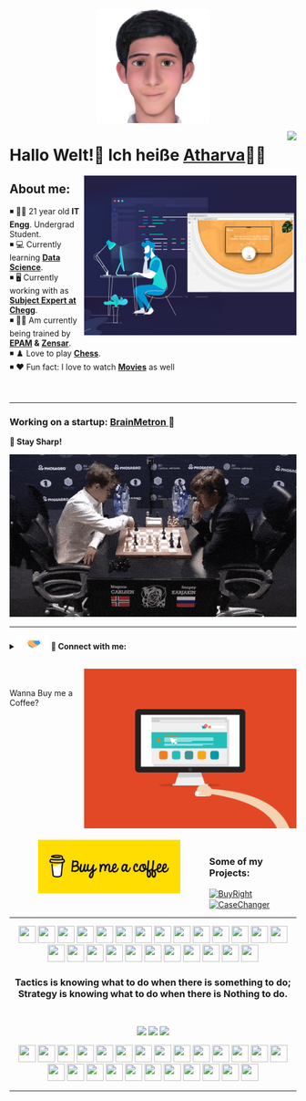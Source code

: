 <p align="center"><a href="https://github.com/AtharvaChavan/#"> <img align="center" src="https://github.com/AtharvaChavan/Hosting/blob/main/imgs/me.png" height="200" width="200"/> </a></p>

[<img align="right" src="https://gpvc.arturio.dev/Atharvachavan" />][myprofile]

# Hallo Welt!👋 Ich heiße <a href="http://brainmetron.ml">Atharva</a>🙋‍♂️

[<img align="right" src="https://github.com/AtharvaChavan/Hosting/blob/main/imgs/coding.gif" alt="Coder GIF" height="280">][myprofile]

## About me: <br>
◾ :student: 21 year old **IT Engg**. Undergrad Student. <br/>
◾ 💻 Currently learning **[Data Science][DS]**.
<br/>
◾ :desktop_computer: Currently working with as **[Subject Expert at Chegg][Chegg]**.
<br/>
◾ :weight_lifting_man:  Am currently being trained by **[EPAM][EPAM] & [Zensar][Zensar]**.
<br/>
◾ :chess_pawn: Love to play **[Chess][Chess]**.
<br/>
◾ ❤ Fun fact: I love to  watch **[Movies](https://www.netflix.com/in/title/81039381)** as  well
<br/> <br/> <br/>   

---

### Working on a startup: <a href="http://brainmetron.ml"> **BrainMetron** </a>:mechanical_arm:	

<b>:brain: Stay Sharp!</b><br>
  <p align="center"><a href="http://brainmetron.ml"> <img src="https://github.com/AtharvaChavan/Hosting/blob/main/imgs/Magnus.gif" alt="Magnus" />  </a>


---

<details>
  <summary> 
    <a target="_blank">
    <img src="https://raw.githubusercontent.com/AtharvaChavan/Hosting/main/imgs/Handshake.gif"  height="25px" style="max-width:100%;">
  </a> 
    <b> 🧧 Connect with me:</b></font></summary> 
    
</br> 

[<img align="left" alt="Atharva | Github" width="35px" src="https://github.com/AtharvaChavan/Hosting/blob/main/imgs/linkedin.svg" />][Linkedin]
[<img align="left" alt="Atharva | Github" width="35px" src="https://github.com/AtharvaChavan/Hosting/blob/main/imgs/github.svg" />][myprofile]
[<img align="left" alt="Atharva | Instagram" width="35px" src="https://github.com/AtharvaChavan/Hosting/blob/main/imgs/instagram.svg" />][instagram]
[<img align="left" alt="Atharva | Twitter" width="35px" src="https://github.com/AtharvaChavan/Hosting/blob/main/imgs/twitter.svg" />][twitter]
[<img align="left" alt="Atharva | Facebook" width="35px" src="https://github.com/AtharvaChavan/Hosting/blob/main/imgs/facebook.svg" />][facebook]
[<img align="left" alt="Atharva | Facebook" width="35px" src="https://github.com/AtharvaChavan/Hosting/blob/main/imgs/telegram.svg" />][Telegram]
[<img align="left" alt="Atharva | Facebook" width="35px" src="https://github.com/AtharvaChavan/Hosting/blob/main/imgs/Chess%20Q.svg" />][Chess]
[<img align="left" alt="Atharva | Github" width="35px" src="https://github.com/AtharvaChavan/Hosting/blob/main/imgs/gmail.svg" />][Gmail]

</details>
<br/>

[<img align="right" src="https://github.com/AtharvaChavan/Hosting/blob/main/imgs/comp.gif" alt="Coder GIF" height="280">][myprofile]

<br> <br/> Wanna Buy me a Coffee?<br/> 

[<img align="left" alt="Atharva's Coffee" width="250px" src="https://github.com/AtharvaChavan/Hosting/blob/main/imgs/BMC.svg" style="vertical-align:middle; margin: 4% 10%"/>][buymeacoffee]
<br/><br/> <br/><br/> <br> <br/><br/> <br/> 
---
### Some of my Projects:
<a href="https://github.com/AtharvaChavan/BuyRight">
  <img align="center" src="https://github-readme-stats.vercel.app/api/pin/?username=AtharvaChavan&repo=BuyRight&show_icons=true&theme=outrun&hide=stars,commits,prs,issues,contribs" alt="BuyRight"/>
</a>

<a href="https://github.com/AtharvaChavan/CaseChanger">
  <img align="center" src="https://github-readme-stats.vercel.app/api/pin/?username=AtharvaChavan&repo=CaseChanger&show_icons=true&hide=stars,commits,prs,issues,contribs&theme=synthwave" alt="CaseChanger"/>
</a>


---
<p align="center">
  <img src="https://media.giphy.com/media/26BREDkItN0Yy3i6Y/giphy.gif" width="30px" height="30px">
  <img src="https://media.giphy.com/media/26BREDkItN0Yy3i6Y/giphy.gif" width="30px" height="30px">
  <img src="https://media.giphy.com/media/26BREDkItN0Yy3i6Y/giphy.gif" width="30px" height="30px">
  <img src="https://media.giphy.com/media/26BREDkItN0Yy3i6Y/giphy.gif" width="30px" height="30px">
  <img src="https://media.giphy.com/media/26BREDkItN0Yy3i6Y/giphy.gif" width="30px" height="30px">
  <img src="https://media.giphy.com/media/26BREDkItN0Yy3i6Y/giphy.gif" width="30px" height="30px">
  <img src="https://media.giphy.com/media/26BREDkItN0Yy3i6Y/giphy.gif" width="30px" height="30px">
  <img src="https://media.giphy.com/media/26BREDkItN0Yy3i6Y/giphy.gif" width="30px" height="30px">
  <img src="https://media.giphy.com/media/26BREDkItN0Yy3i6Y/giphy.gif" width="30px" height="30px">
  <img src="https://media.giphy.com/media/26BREDkItN0Yy3i6Y/giphy.gif" width="30px" height="30px">
  <img src="https://media.giphy.com/media/26BREDkItN0Yy3i6Y/giphy.gif" width="30px" height="30px">
  <img src="https://media.giphy.com/media/26BREDkItN0Yy3i6Y/giphy.gif" width="30px" height="30px">
  <img src="https://media.giphy.com/media/26BREDkItN0Yy3i6Y/giphy.gif" width="30px" height="30px">
  <img src="https://media.giphy.com/media/26BREDkItN0Yy3i6Y/giphy.gif" width="30px" height="30px">
  <img src="https://media.giphy.com/media/26BREDkItN0Yy3i6Y/giphy.gif" width="30px" height="30px">
  <img src="https://media.giphy.com/media/26BREDkItN0Yy3i6Y/giphy.gif" width="30px" height="30px">
  <img src="https://media.giphy.com/media/26BREDkItN0Yy3i6Y/giphy.gif" width="30px" height="30px">
  <img src="https://media.giphy.com/media/26BREDkItN0Yy3i6Y/giphy.gif" width="30px" height="30px">
  <img src="https://media.giphy.com/media/26BREDkItN0Yy3i6Y/giphy.gif" width="30px" height="30px">
  <img src="https://media.giphy.com/media/26BREDkItN0Yy3i6Y/giphy.gif" width="30px" height="30px">
  <img src="https://media.giphy.com/media/26BREDkItN0Yy3i6Y/giphy.gif" width="30px" height="30px">
  <img src="https://media.giphy.com/media/26BREDkItN0Yy3i6Y/giphy.gif" width="30px" height="30px">
  <img src="https://media.giphy.com/media/26BREDkItN0Yy3i6Y/giphy.gif" width="30px" height="30px">
  <img src="https://media.giphy.com/media/26BREDkItN0Yy3i6Y/giphy.gif" width="30px" height="30px">
  <img src="https://media.giphy.com/media/26BREDkItN0Yy3i6Y/giphy.gif" width="30px" height="30px">
</p>

<h3 align="center">Tactics is knowing what to do when there is something to do; Strategy is knowing what to do when there is Nothing to do.</h3>
<br>
<!-- For making transition -->
<p align="center">
<img src="https://media.giphy.com/media/l46CuOJgbOJVjhuw0/giphy.gif" width="270px">
<img src="https://media.giphy.com/media/xTiTnnEWYFqDYVs2RO/giphy.gif" width="120px">
<img src="https://media.giphy.com/media/l46CuOJgbOJVjhuw0/giphy.gif" width="400px"></p>

<p align="center">
  <img src="https://media.giphy.com/media/26BREDkItN0Yy3i6Y/giphy.gif" width="30px" height="30px">
  <img src="https://media.giphy.com/media/26BREDkItN0Yy3i6Y/giphy.gif" width="30px" height="30px">
  <img src="https://media.giphy.com/media/26BREDkItN0Yy3i6Y/giphy.gif" width="30px" height="30px">
  <img src="https://media.giphy.com/media/26BREDkItN0Yy3i6Y/giphy.gif" width="30px" height="30px">
  <img src="https://media.giphy.com/media/26BREDkItN0Yy3i6Y/giphy.gif" width="30px" height="30px">
  <img src="https://media.giphy.com/media/26BREDkItN0Yy3i6Y/giphy.gif" width="30px" height="30px">
  <img src="https://media.giphy.com/media/26BREDkItN0Yy3i6Y/giphy.gif" width="30px" height="30px">
  <img src="https://media.giphy.com/media/26BREDkItN0Yy3i6Y/giphy.gif" width="30px" height="30px">
  <img src="https://media.giphy.com/media/26BREDkItN0Yy3i6Y/giphy.gif" width="30px" height="30px">
  <img src="https://media.giphy.com/media/26BREDkItN0Yy3i6Y/giphy.gif" width="30px" height="30px">
  <img src="https://media.giphy.com/media/26BREDkItN0Yy3i6Y/giphy.gif" width="30px" height="30px">
  <img src="https://media.giphy.com/media/26BREDkItN0Yy3i6Y/giphy.gif" width="30px" height="30px">
  <img src="https://media.giphy.com/media/26BREDkItN0Yy3i6Y/giphy.gif" width="30px" height="30px">
  <img src="https://media.giphy.com/media/26BREDkItN0Yy3i6Y/giphy.gif" width="30px" height="30px">
  <img src="https://media.giphy.com/media/26BREDkItN0Yy3i6Y/giphy.gif" width="30px" height="30px">
  <img src="https://media.giphy.com/media/26BREDkItN0Yy3i6Y/giphy.gif" width="30px" height="30px">
  <img src="https://media.giphy.com/media/26BREDkItN0Yy3i6Y/giphy.gif" width="30px" height="30px">
  <img src="https://media.giphy.com/media/26BREDkItN0Yy3i6Y/giphy.gif" width="30px" height="30px">
  <img src="https://media.giphy.com/media/26BREDkItN0Yy3i6Y/giphy.gif" width="30px" height="30px">
  <img src="https://media.giphy.com/media/26BREDkItN0Yy3i6Y/giphy.gif" width="30px" height="30px">
  <img src="https://media.giphy.com/media/26BREDkItN0Yy3i6Y/giphy.gif" width="30px" height="30px">
  <img src="https://media.giphy.com/media/26BREDkItN0Yy3i6Y/giphy.gif" width="30px" height="30px">
  <img src="https://media.giphy.com/media/26BREDkItN0Yy3i6Y/giphy.gif" width="30px" height="30px">
  <img src="https://media.giphy.com/media/26BREDkItN0Yy3i6Y/giphy.gif" width="30px" height="30px">
  <img src="https://media.giphy.com/media/26BREDkItN0Yy3i6Y/giphy.gif" width="30px" height="30px">
</p>


---
[buymeacoffee]: https://www.buymeacoffee.com/AtharvaChavan
[myprofile]: <https://github.com/AtharvaChavan>
[Telegram]: <https://t.me/BrainMetron>
[Linkedin]: <https://www.linkedin.com/in/atharvachavan>
[Gmail]: <mailto:AtharvaChavan1@gmail.com>
[facebook]: <https://www.facebook.com/AtharvaChavan4u>
[instagram]: <https://www.instagram.com/atharva___chavan>
[twitter]: <https://twitter.com/Atharvachavan4u>
[Chess]: http://brainmetron.ml
[DS]: https://www.computerscience.org/careers/data-science/
[Chegg]: https://www.chegg.com/
[EPAM]: https://www.epam.com/
[Zensar]: https://www.zensar.com/
